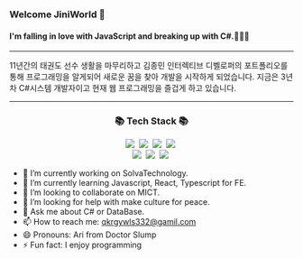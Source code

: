 ### Welcome JiniWorld 👋

#### I'm falling in love with JavaScript and breaking up with C#.🐑🐑🐑
--------------------------------------------------------------------------
<!--
**hyojin-park24/hyojin-park24** is a ✨ _special_ ✨ repository because its `README.md` (this file) appears on your GitHub profile.
Here are some ideas to get you started:
-->  

11년간의 태권도 선수 생활을 마무리하고 김종민 인터렉티브 디벨로퍼의 포트폴리오를 통해 프로그래밍을 알게되어 새로운 꿈을 찾아 개발을 시작하게 되었습니다. 
지금은 3년차 C#시스템 개발자이고 현재 웹 프로그래밍을 즐겁게 하고 있습니다. 

-------------------------------------------------------------------------
<h3 align="center">📚 Tech Stack 📚</h3>
<p align="center">
  <img src="https://img.shields.io/badge/Csharp-00599C?style=flat-square&logo=csharp&logoColor=white"/></a>&nbsp 
  <img src="https://img.shields.io/badge/Javascript-ffb13b?style=flat-square&logo=javascript&logoColor=white"/></a>&nbsp
  <img src="https://img.shields.io/badge/React-007396?style=flat-square&logo=react&logoColor=white"/></a>&nbsp
  <img src="https://img.shields.io/badge/Python-3766AB?style=flat-square&logo=Python&logoColor=white"/></a>&nbsp    
  <br>
  <img src="https://img.shields.io/badge/MSSQL-E6B91E?style=flat-square&logo=microsoftsqlserver&logoColor=white"/></a>&nbsp 
  <img src="https://img.shields.io/badge/GitLab-092E20?style=flat-square&logo=gitlab&logoColor=white"/></a>&nbsp 
  <img src="https://img.shields.io/badge/Jira-339933?style=flat-square&logo=jira&logoColor=white"/></a>&nbsp 
</p>

- 🔭 I’m currently working on SolvaTechnology.
- 🌱 I’m currently learning Javascript, React, Typescript for FE.
- 👯 I’m looking to collaborate on MICT.
- 🤔 I’m looking for help with make culture for peace.
- 💬 Ask me about C# or DataBase.
- 📫 How to reach me: qkrgywls332@gamil.com
- 😄 Pronouns: Ari from Doctor Slump
- ⚡ Fun fact: I enjoy programming

